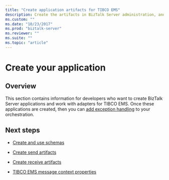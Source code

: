 ```yaml
---
title: "Create application artifacts for TIBCO EMS"
description: Create the artifacts in BizTalk Server administration, and in Visual Studio to use the BizTalk Adapter for TIBCO Enterprise Message Service in BizTalk Server
ms.custom: ""
ms.date: "10/23/2017"
ms.prod: "biztalk-server"
ms.reviewer: ""
ms.suite: ""
ms.topic: "article"
---
```

# Create your application

## Overview
This section contains information for developers who want to create BizTalk Server applications and work with adapters for TIBCO EMS. Once these applications are created, then you can [add exception handling](../core/using-biztalk-server-exception-handling5.md) to your orchestration. 
  
## Next steps
  
-   [Create and use schemas](../core/creating-and-using-schemas.md)  
  
-   [Create send artifacts](../core/creating-tibco-enterprise-message-service-send-handlers.md)  
  
-   [Create receive artifacts](../core/creating-tibco-enterprise-message-service-receive-handlers.md)  
  
-   [TIBCO EMS message context properties](../core/message-context-properties-in-biztalk-server.md)